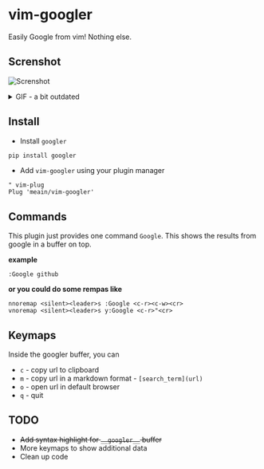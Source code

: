 # vim-googler

Easily Google from vim! Nothing else.

## Screnshot
![Screnshot](https://i.imgur.com/tgooB0Z.png)
<details>
<summary> GIF - a bit outdated </summary>
<br>
![GIF](https://i.imgur.com/dL7z2PJ.gif)
</details>

## Install

* Install `googler`
```bash
pip install googler
```

* Add `vim-googler` using your plugin manager

```vim
" vim-plug
Plug 'meain/vim-googler'
```

## Commands

This plugin just provides one command `Google`. This shows the results from google in a buffer on top.

**example**
```vim
:Google github
```

**or you could do some rempas like**
```vim
nnoremap <silent><leader>s :Google <c-r><c-w><cr>
vnoremap <silent><leader>s y:Google <c-r>"<cr>
```

## Keymaps

Inside the googler buffer, you can

* `c` - copy url to clipboard
* `m` - copy url in a markdown format - `[search_term](url)`
* `o` - open url in default browser
* `q` - quit

## TODO

* ~~Add syntax highlight for `__googler__` buffer~~
* More keymaps to show additional data
* Clean up code

